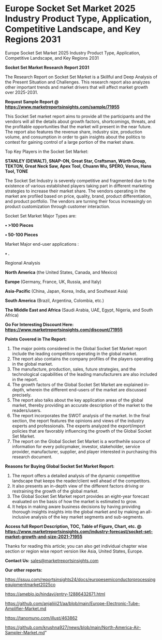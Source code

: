 # Europe Socket Set Market 2025 Industry Product Type, Application, Competitive Landscape, and Key Regions 2031
Europe Socket Set Market 2025 Industry Product Type, Application, Competitive Landscape, and Key Regions 2031

<strong>Socket Set Market Research Report 2031</strong>

The Research Report on Socket Set Market is a Skillful and Deep Analysis of the Present Situation and Challenges. This research report also analyzes other important trends and market drivers that will affect market growth over 2025-2031.

<strong>Request Sample Report @ <a href=https://www.marketreportsinsights.com/sample/71955>https://www.marketreportsinsights.com/sample/71955</a></strong>

This Socket Set market report aims to provide all the participants and the vendors will all the details about growth factors, shortcomings, threats, and the profitable opportunities that the market will present in the near future. The report also features the revenue share, industry size, production volume, and consumption in order to gain insights about the politics to contest for gaining control of a large portion of the market share.

Top Key Players in the Socket Set Market:

<strong>STANLEY (DEWALT), SNAP-ON, Great Star, Craftsman, Würth Group, TEKTON, Great Neck Saw, Apex Tool, Chuann Wu, SPERO, Venus, Hans Tool, TONE</strong>

The Socket Set Industry is severely competitive and fragmented due to the existence of various established players taking part in different marketing strategies to increase their market share. The vendors operating in the market are profiled based on price, quality, brand, product differentiation, and product portfolio. The vendors are turning their focus increasingly on product customization through customer interaction.

Socket Set Market Major Types are:

<strong>• >100 Pieces

• 50-100 Pieces</strong>

Market Major end-user applications :

<strong>• .</strong>

Regional Analysis

</u><strong><b>North America</b></strong> (the United States, Canada, and Mexico)

<strong><b>Europe </b></strong>(Germany, France, UK, Russia, and Italy)

<strong><b>Asia-Pacific</b></strong> (China, Japan, Korea, India, and Southeast Asia)

<strong><b>South America</b></strong> (Brazil, Argentina, Colombia, etc.)

<strong><b>The Middle East and Africa</b></strong> (Saudi Arabia, UAE, Egypt, Nigeria, and South Africa)

<strong>Go For Interesting Discount Here: <a href=https://www.marketreportsinsights.com/discount/71955>https://www.marketreportsinsights.com/discount/71955</a></strong>

<strong>Points Covered in The Report:</strong>
<ol>
  <li>The major points considered in the Global Socket Set Market report include the leading competitors operating in the global market.</li>
  <li>The report also contains the company profiles of the players operating in the global market.</li>
  <li>The manufacture, production, sales, future strategies, and the technological capabilities of the leading manufacturers are also included in the report.</li>
  <li>The growth factors of the Global Socket Set Market are explained in-depth, wherein the different end-users of the market are discussed precisely.</li>
  <li>The report also talks about the key application areas of the global market, thereby providing an accurate description of the market to the readers/users.</li>
  <li>The report incorporates the SWOT analysis of the market. In the final section, the report features the opinions and views of the industry experts and professionals. The experts analyzed the export/import policies that are favorably influencing the growth of the Global Socket Set Market.</li>
  <li>The report on the Global Socket Set Market is a worthwhile source of information for every policymaker, investor, stakeholder, service provider, manufacturer, supplier, and player interested in purchasing this research document.</li>
</ol>
<strong>Reasons for Buying Global Socket Set Market Report:</strong>

<ol>
  <li>The report offers a detailed analysis of the dynamic competitive landscape that keeps the reader/client well ahead of the competitors.</li>
  <li>It also presents an in-depth view of the different factors driving or restraining the growth of the global market.</li>
  <li>The Global Socket Set Market report provides an eight-year forecast evaluated on the basis of how the market is estimated to grow.</li>
  <li>It helps in making aware business decisions by having providing thorough insights insights into the global market and by making an all-inclusive analysis of the key market segments and sub-segments.</li>
</ol>
<strong>Access full Report Description, TOC, Table of Figure, Chart, etc. @ <a href=https://www.marketreportsinsights.com/industry-forecast/socket-set-market-growth-and-size-2021-71955>https://www.marketreportsinsights.com/industry-forecast/socket-set-market-growth-and-size-2021-71955</a></strong>


Thanks for reading this article; you can also get individual chapter wise section or region wise report version like Asia, United States, Europe.

<strong>Contact Us:</strong>
sales@marketreportsinsights.com

<strong>Our other reports:</strong>

<a href=https://issuu.com/reportsinsights24/docs/europesemiconductorprocessingequipmentmarket2025co>https://issuu.com/reportsinsights24/docs/europesemiconductorprocessingequipmentmarket2025co</a>

<a href=https://ameblo.jp/hindavi/entry-12886432671.html>https://ameblo.jp/hindavi/entry-12886432671.html</a>

<a href=https://github.com/anjaliiii21/aa/blob/main/Europe-Electronic-Tube-Amplifier-Market.md>https://github.com/anjaliiii21/aa/blob/main/Europe-Electronic-Tube-Amplifier-Market.md</a>

<a href=https://tanomuno.com/illust/463862>https://tanomuno.com/illust/463862</a>

<a href=https://github.com/krushna927/news/blob/main/North-America-Air-Sampler-Market.md>https://github.com/krushna927/news/blob/main/North-America-Air-Sampler-Market.md</a>"
